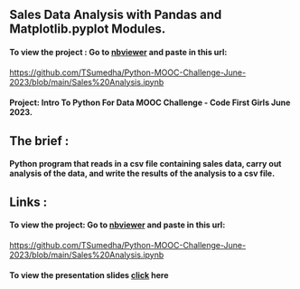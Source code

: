 
## Sales Data Analysis with Pandas and Matplotlib.pyplot Modules.  


#### To view the project :  Go to [nbviewer](https://nbviewer.org/) and paste in this url:
https://github.com/TSumedha/Python-MOOC-Challenge-June-2023/blob/main/Sales%20Analysis.ipynb

#### Project: Intro To Python For Data MOOC Challenge - Code First Girls June 2023.

## The brief :   

#### Python program that reads in a csv file containing sales data, carry out analysis of the data, and write the results of the analysis to a csv file.

## Links :     

#### To view the project: Go to [nbviewer](https://nbviewer.org/) and paste in this url: 
https://github.com/TSumedha/Python-MOOC-Challenge-June-2023/blob/main/Sales%20Analysis.ipynb
#### To view the presentation slides [click](https://docs.google.com/presentation/d/1MffuT4WDkk3VX4U_5xS89QATjh5Ybwb1i31LDh2hhEU/edit#slide=id.g251429f9738_0_1064) here

